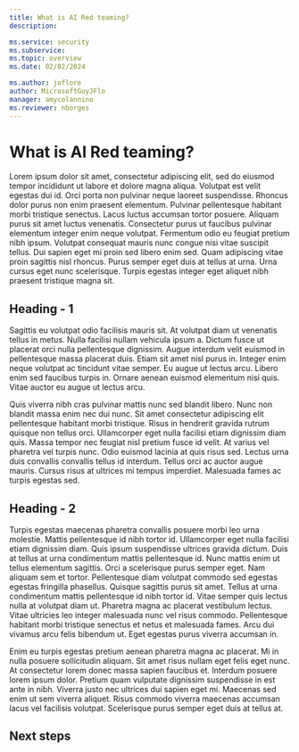 ```yaml
---
title: What is AI Red teaming?
description: 

ms.service: security
ms.subservice: 
ms.topic: overview
ms.date: 02/02/2024

ms.author: joflore
author: MicrosoftGuyJFlo
manager: amycolannino
ms.reviewer: nborges
---
```

# What is AI Red teaming?

Lorem ipsum dolor sit amet, consectetur adipiscing elit, sed do eiusmod tempor incididunt ut labore et dolore magna aliqua. Volutpat est velit egestas dui id. Orci porta non pulvinar neque laoreet suspendisse. Rhoncus dolor purus non enim praesent elementum. Pulvinar pellentesque habitant morbi tristique senectus. Lacus luctus accumsan tortor posuere. Aliquam purus sit amet luctus venenatis. Consectetur purus ut faucibus pulvinar elementum integer enim neque volutpat. Fermentum odio eu feugiat pretium nibh ipsum. Volutpat consequat mauris nunc congue nisi vitae suscipit tellus. Dui sapien eget mi proin sed libero enim sed. Quam adipiscing vitae proin sagittis nisl rhoncus. Purus semper eget duis at tellus at urna. Urna cursus eget nunc scelerisque. Turpis egestas integer eget aliquet nibh praesent tristique magna sit.

## Heading - 1

Sagittis eu volutpat odio facilisis mauris sit. At volutpat diam ut venenatis tellus in metus. Nulla facilisi nullam vehicula ipsum a. Dictum fusce ut placerat orci nulla pellentesque dignissim. Augue interdum velit euismod in pellentesque massa placerat duis. Etiam sit amet nisl purus in. Integer enim neque volutpat ac tincidunt vitae semper. Eu augue ut lectus arcu. Libero enim sed faucibus turpis in. Ornare aenean euismod elementum nisi quis. Vitae auctor eu augue ut lectus arcu.

Quis viverra nibh cras pulvinar mattis nunc sed blandit libero. Nunc non blandit massa enim nec dui nunc. Sit amet consectetur adipiscing elit pellentesque habitant morbi tristique. Risus in hendrerit gravida rutrum quisque non tellus orci. Ullamcorper eget nulla facilisi etiam dignissim diam quis. Massa tempor nec feugiat nisl pretium fusce id velit. At varius vel pharetra vel turpis nunc. Odio euismod lacinia at quis risus sed. Lectus urna duis convallis convallis tellus id interdum. Tellus orci ac auctor augue mauris. Cursus risus at ultrices mi tempus imperdiet. Malesuada fames ac turpis egestas sed.

## Heading - 2

Turpis egestas maecenas pharetra convallis posuere morbi leo urna molestie. Mattis pellentesque id nibh tortor id. Ullamcorper eget nulla facilisi etiam dignissim diam. Quis ipsum suspendisse ultrices gravida dictum. Duis at tellus at urna condimentum mattis pellentesque id. Nunc mattis enim ut tellus elementum sagittis. Orci a scelerisque purus semper eget. Nam aliquam sem et tortor. Pellentesque diam volutpat commodo sed egestas egestas fringilla phasellus. Quisque sagittis purus sit amet. Tellus at urna condimentum mattis pellentesque id nibh tortor id. Vitae semper quis lectus nulla at volutpat diam ut. Pharetra magna ac placerat vestibulum lectus. Vitae ultricies leo integer malesuada nunc vel risus commodo. Pellentesque habitant morbi tristique senectus et netus et malesuada fames. Arcu dui vivamus arcu felis bibendum ut. Eget egestas purus viverra accumsan in.

Enim eu turpis egestas pretium aenean pharetra magna ac placerat. Mi in nulla posuere sollicitudin aliquam. Sit amet risus nullam eget felis eget nunc. At consectetur lorem donec massa sapien faucibus et. Interdum posuere lorem ipsum dolor. Pretium quam vulputate dignissim suspendisse in est ante in nibh. Viverra justo nec ultrices dui sapien eget mi. Maecenas sed enim ut sem viverra aliquet. Risus commodo viverra maecenas accumsan lacus vel facilisis volutpat. Scelerisque purus semper eget duis at tellus at.

## Next steps


